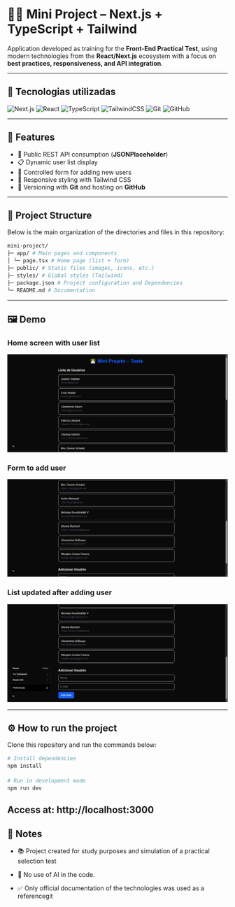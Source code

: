 # 👨‍💻 Mini Project – Next.js + TypeScript + Tailwind

Application developed as training for the **Front-End Practical Test**, using modern technologies from the **React/Next.js** ecosystem with a focus on **best practices, responsiveness, and API integration**.

---

## 🚀 Tecnologias utilizadas
![Next.js](https://img.shields.io/badge/Next.js-000000?style=for-the-badge&logo=nextdotjs&logoColor=white)
![React](https://img.shields.io/badge/React-20232A?style=for-the-badge&logo=react&logoColor=61DAFB)
![TypeScript](https://img.shields.io/badge/TypeScript-3178C6?style=for-the-badge&logo=typescript&logoColor=white)
![TailwindCSS](https://img.shields.io/badge/TailwindCSS-38B2AC?style=for-the-badge&logo=tailwind-css&logoColor=white)
![Git](https://img.shields.io/badge/Git-F05032?style=for-the-badge&logo=git&logoColor=white)
![GitHub](https://img.shields.io/badge/GitHub-181717?style=for-the-badge&logo=github&logoColor=white)

---

## 🎯 Features
- 🔗 Public REST API consumption (**JSONPlaceholder**)
- 📋 Dynamic user list display
- 📝 Controlled form for adding new users
- 📱 Responsive styling with Tailwind CSS
- 💾 Versioning with **Git** and hosting on **GitHub**

---

## 📂 Project Structure

Below is the main organization of the directories and files in this repository:

```sh
mini-project/
├─ app/ # Main pages and components
│ └─ page.tsx # Home page (list + form)
├─ public/ # Static files (images, icons, etc.)
├─ styles/ # Global styles (Tailwind)
├─ package.json # Project configuration and Dependencies
└─ README.md # Documentation
```
---

## 🖼️ Demo

### Home screen with user list
<img src="./public/Capturar01.PNG" alt="Home screen printout" width="700"/>

### Form to add user
<img src="./public/Capturar02.PNG" alt="Form printout" width="700"/>

### List updated after adding user
<img src="./public/Capturar03.PNG" alt="Updated list printout" width="700"/>

---

## ⚙️ How to run the project
Clone this repository and run the commands below:

```sh
# Install dependencies
npm install

# Run in development mode
npm run dev
```
## Access at: http://localhost:3000

## 📌 Notes

- 📚 Project created for study purposes and simulation of a practical selection test

- 🤖 No use of AI in the code.

- ✅ Only official documentation of the technologies was used as a referencegit 